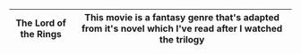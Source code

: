 | The Lord of the Rings | This movie is a fantasy genre that's adapted from it's novel which I've read after I watched the trilogy|
| ----------- | ----------- |
